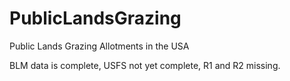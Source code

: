 PublicLandsGrazing
==================

Public Lands Grazing Allotments in the USA

BLM data is complete, USFS not yet complete, R1 and R2 missing.
